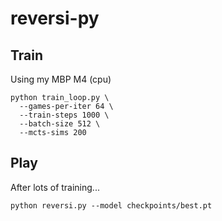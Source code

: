 # reversi-py

## Train

Using my MBP M4 (cpu)

```
python train_loop.py \
  --games-per-iter 64 \
  --train-steps 1000 \
  --batch-size 512 \
  --mcts-sims 200
```

## Play

After lots of training...

```
python reversi.py --model checkpoints/best.pt
```
